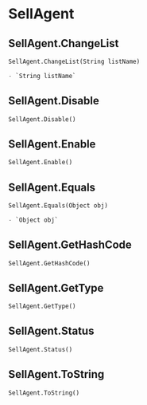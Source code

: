 # SellAgent

## SellAgent.ChangeList
```py
SellAgent.ChangeList(String listName)

- `String listName` 
```

## SellAgent.Disable
```py
SellAgent.Disable()


```

## SellAgent.Enable
```py
SellAgent.Enable()


```

## SellAgent.Equals
```py
SellAgent.Equals(Object obj)

- `Object obj` 
```

## SellAgent.GetHashCode
```py
SellAgent.GetHashCode()


```

## SellAgent.GetType
```py
SellAgent.GetType()


```

## SellAgent.Status
```py
SellAgent.Status()


```

## SellAgent.ToString
```py
SellAgent.ToString()


```

